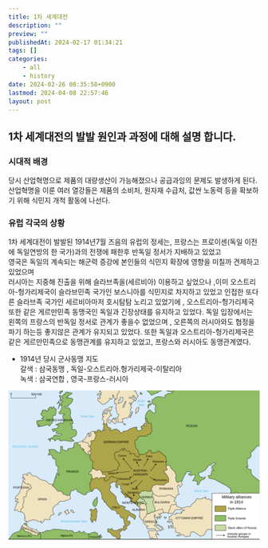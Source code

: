 ```yaml
---
title: 1차 세계대전
description: ""
preview: ""
publishedAt: 2024-02-17 01:34:21
tags: []
categories:
    - all
    - history
date: 2024-02-26 00:35:58+0900
lastmod: 2024-04-08 22:57:46
layout: post
---
```


## 1차 세계대전의 발발 원인과 과정에 대해 설명 합니다.

### 시대적 배경
당시 산업혁명으로 제품의 대량생산이 가능해졌으나 공급과잉의 문제도 발생하게 된다.
산업혁명을 이룬 여러 열강들은 제품의 소비처, 원자재 수급처, 값싼 노동력 등을 확보하기 위해 식민지 개척 활동에 나선다.

### 유럽 각국의 상황
1차 세계대전이 발발된 1914년7월 즈음의 유럽의 정세는,
프랑스는 프로이센(독일 이전에 독일연방의 한 국가)과의 전쟁에 패한후 반독일 정서가 지배하고 있었고  
영국은 독일의 계속되는 해군력 증강에 본인들의 식민지 확장에 영향을 미칠까 견제하고 있었으며  
러시아는 지중해 진출을 위해 슬라브족을(세르비아) 이용하고 싶었으나  ,이미 오스트리아-헝가리제국이 슬라브민족 국가인 보스니아를 식민지로 차지하고 있었고
인접한 또다른 슬라브족 국가인 세르비아마저 호시탐탐 노리고 있었기에 , 오스트리아-헝가리제국 또한 같은 게르만민족 동맹국인 독일과 긴장상태를 유지하고 있었다.
독일 입장에서는 왼쪽의 프랑스의 반독일 정서로 관계가 좋을수 없었으며 , 오른쪽의 러시아와도 협정을 파기 하는등 좋지않은 관계가 유지되고 있었다.
또한 독일과 오스트리아-헝가리제국은 같은 게르만민족으로 동맹관계를 유지하고 있었고,
프랑스와 러시아도 동맹관계였다.

* 1914년 당시 군사동맹 지도  
갈색 : 삼국동맹 , 독일-오스트리아.헝가리제국-이탈리아  
녹색 : 삼국연합 , 영국-프랑스-러시아  

![map_1](/assets/map_1.png)
